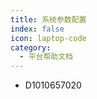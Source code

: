 ```yaml
---
title: 系统参数配置
index: false
icon: laptop-code
category:
  - 平台帮助文档
---
```

- D1010657020
<Catalog />
